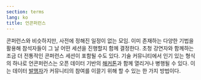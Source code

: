 ```yaml
---
section: terms
lang: ko
title: 언콘퍼런스
---
```


콘퍼런스와 비슷하지만, 사전에 정해진 일정이 없는 모임. 이미 존재하는 다양한 기법을 활용해 참석자들이 그 날 어떤 세션을 진행할지 함께 결정한다. 초청 강연자와 함께하는 조금 더 전통적인 콘퍼런스 세션이 포함될 수도 있다. 기술 커뮤니티에서 인기 있는 형식의 하나로 언콘퍼런스는 오픈 데이터 기반의 [해커톤](../hackathon/)과 함께 열리거나 병행될 수 있다. 이는 데이터 [발행자](../publisher/)가 커뮤니티의 참여를 이끌기 위해 할 수 있는 한 가지 방법이다.
